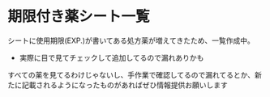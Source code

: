 期限付き薬シート一覧
==================

シートに使用期限(EXP.)が書いてある処方薬が増えてきたため、一覧作成中。

* 実際に目で見てチェックして追加してるので漏れありかも


すべての薬を見てるわけじゃないし、手作業で確認してるので漏れてるとか、新たに記載されるようになったものがあればぜひ情報提供お願いします
